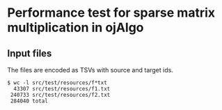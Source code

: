 # Performance test for sparse matrix multiplication in ojAlgo

## Input files

The files are encoded as TSVs with source and target ids.

```console
$ wc -l src/test/resources/f*txt
  43307 src/test/resources/f1.txt
 240733 src/test/resources/f2.txt
 284040 total
```
